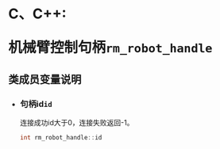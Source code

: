# <p class="hidden">C、C++: </p>机械臂控制句柄`rm_robot_handle`

## 类成员变量说明

- ### 句柄id`id`

    连接成功id大于0，连接失败返回-1。

    ```C++
    int rm_robot_handle::id
    ```
